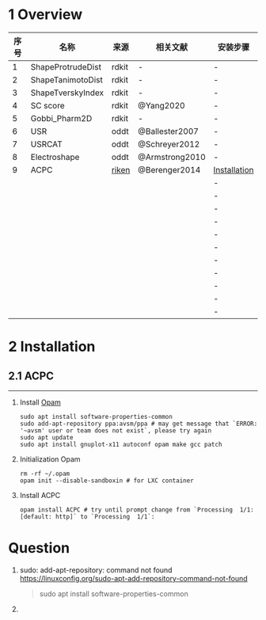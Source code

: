 <!--
 * @Author: haoqiang haoqiang@mindrank.ai
 * @Date: 2022-07-19 03:41:19
 * @LastEditors: haoqiang haoqiang@mindrank.ai
 * @LastEditTime: 2022-07-29 03:22:30
 * @FilePath: /work-home/molecule-3d-similarity/README.md
 * @Description: 
 * 
 * Copyright (c) 2022 by haoqiang haoqiang@mindrank.ai, All Rights Reserved. 
-->
# 1 Overview
| 序号 | 名称 | 来源 | 相关文献 | 安装步骤 |  
| -- | -- | -- | -- | -- |
| 1 | ShapeProtrudeDist | rdkit | - | - |
| 2 | ShapeTanimotoDist | rdkit | - | - |
| 3 | ShapeTverskyIndex | rdkit | - | - |
| 4 | SC score | rdkit | @Yang2020 | - |
| 5 | Gobbi_Pharm2D | rdkit | - | - |
| 6 | USR | oddt | @Ballester2007 | - |
| 7 | USRCAT | oddt | @Schreyer2012 | - |
| 8 | Electroshape | oddt | @Armstrong2010 | - |
| 9 | ACPC | [riken](http://www2.riken.jp/zhangiru/software.html) | @Berenger2014 | [Installation](#ACPC) |
|  |  |  |  | - |
|  |  |  |  | - |
|  |  |  |  | - |
|  |  |  |  | - |
|  |  |  |  | - |
|  |  |  |  | - |
|  |  |  |  | - |
|  |  |  |  | - |
|  |  |  |  | - |
|  |  |  |  | - |
|  |  |  |  | - |


# 2 Installation
## 2.1 <span id='ACPC'>ACPC</span>
---
1. Install [Opam](https://opam.ocaml.org/doc/Install.html)
    ```shell
    sudo apt install software-properties-common
    sudo add-apt-repository ppa:avsm/ppa # may get message that `ERROR: '~avsm' user or team does not exist`, please try again
    sudo apt update
    sudo apt install gnuplot-x11 autoconf opam make gcc patch
    ```
2. Initialization Opam
    ```shell
    rm -rf ~/.opam
    opam init --disable-sandboxin # for LXC container
    ```
3. Install ACPC
    ```shell
    opam install ACPC # try until prompt change from `Processing  1/1: [default: http]` to `Processing  1/1`:
    ```


# Question
1. sudo: add-apt-repository: command not found
    https://linuxconfig.org/sudo-apt-add-repository-command-not-found
    > sudo apt install software-properties-common

2. 
    